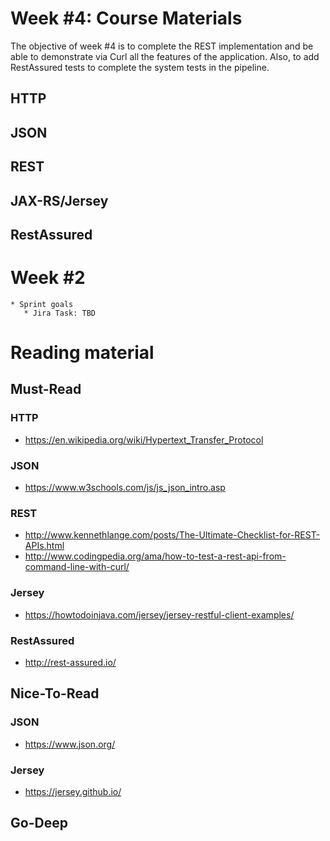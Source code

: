 # Week #4: Course Materials

The objective of week #4 is to complete the REST implementation and be able to demonstrate via Curl all the features 
of the application. Also, to add RestAssured tests to complete the system tests in the pipeline.

## HTTP

## JSON

## REST

## JAX-RS/Jersey

## RestAssured

# Week #2

    * Sprint goals
       * Jira Task: TBD
     
# Reading material

## Must-Read

### HTTP
  * https://en.wikipedia.org/wiki/Hypertext_Transfer_Protocol
  
### JSON
  * https://www.w3schools.com/js/js_json_intro.asp

### REST
  * http://www.kennethlange.com/posts/The-Ultimate-Checklist-for-REST-APIs.html
  * http://www.codingpedia.org/ama/how-to-test-a-rest-api-from-command-line-with-curl/
  
### Jersey
  * https://howtodoinjava.com/jersey/jersey-restful-client-examples/
  
### RestAssured
  * http://rest-assured.io/

## Nice-To-Read

### JSON
  * https://www.json.org/

### Jersey
  * https://jersey.github.io/

## Go-Deep

  
